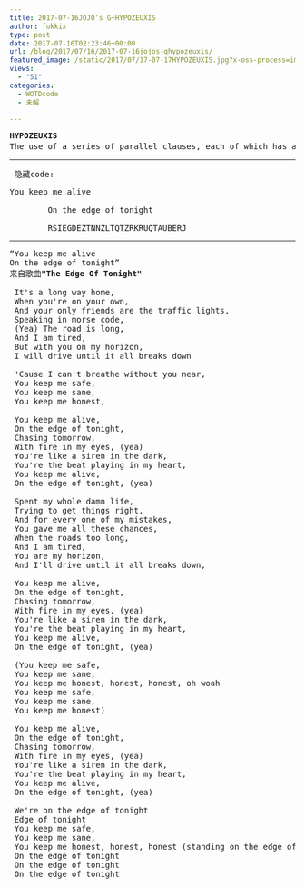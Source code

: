 ```yaml
---
title: 2017-07-16JOJO’s G+HYPOZEUXIS
author: fukkix
type: post
date: 2017-07-16T02:23:46+00:00
url: /blog/2017/07/16/2017-07-16jojos-ghypozeuxis/
featured_image: /static/2017/07/17-07-17HYPOZEUXIS.jpg?x-oss-process=image/resize,m_fill,w_566,h_220
views:
  - "51"
categories:
  - WOTDcode
  - 未解

---
```

<pre><strong>HYPOZEUXIS
</strong>The use of a series of parallel clauses, each of which has a subject and predicate, as in “I came, I saw, I conquered.”使用一系列并列的从句，每个从句都具有主语和谓语，例如“我来，我见，我征服。”（<b>VENI VIDI VICI：</b>出自盖乌斯·尤利乌斯·凯撒在泽拉战役中打败本都国王法尔纳克二世之后写给罗马元老院的著名捷报。他以三个双音节的拉丁文词汇，写成了这句口号。）<!--more--></pre>

* * *

<pre> 隐藏code:<strong>
</strong></pre>

<pre>You keep me alive

        On the edge of tonight

        RSIEGDEZTNNZLTQTZRKRUQTAUBERJ</pre>

* * *

<pre>“You keep me alive
On the edge of tonight”
来自歌曲<strong>"The Edge Of Tonight"
</strong> 
 It's a long way home,
 When you're on your own,
 And your only friends are the traffic lights,
 Speaking in morse code,
 (Yea) The road is long,
 And I am tired,
 But with you on my horizon,
 I will drive until it all breaks down
 
 'Cause I can't breathe without you near,
 You keep me safe,
 You keep me sane,
 You keep me honest,
 
 You keep me alive,
 On the edge of tonight,
 Chasing tomorrow,
 With fire in my eyes, (yea)
 You're like a siren in the dark,
 You're the beat playing in my heart,
 You keep me alive,
 On the edge of tonight, (yea)
 
 Spent my whole damn life,
 Trying to get things right,
 And for every one of my mistakes,
 You gave me all these chances,
 When the roads too long,
 And I am tired,
 You are my horizon,
 And I'll drive until it all breaks down,
 
 You keep me alive,
 On the edge of tonight,
 Chasing tomorrow,
 With fire in my eyes, (yea)
 You're like a siren in the dark,
 You're the beat playing in my heart,
 You keep me alive,
 On the edge of tonight, (yea)
 
 (You keep me safe,
 You keep me sane,
 You keep me honest, honest, honest, oh woah
 You keep me safe,
 You keep me sane,
 You keep me honest)
 
 You keep me alive,
 On the edge of tonight,
 Chasing tomorrow,
 With fire in my eyes, (yea)
 You're like a siren in the dark,
 You're the beat playing in my heart,
 You keep me alive,
 On the edge of tonight, (yea)
 
 We're on the edge of tonight
 Edge of tonight
 You keep me safe,
 You keep me sane,
 You keep me honest, honest, honest (standing on the edge of tonight)
 On the edge of tonight
 On the edge of tonight
 On the edge of tonight</pre>

<pre></pre>